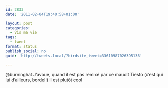 ```yaml
---
id: 2833
date: '2011-02-04T19:40:58+01:00'

layout: post
categories:
  - Vis ma vie
tags:
  - tweet
format: status
publish_social: no
guid: 'http://tweets.local/?birdsite_tweet=33610987026395136'

---
```


@burninghat J’avoue, quand il est pas remixé par ce maudit Tiesto (c’est qui lui d’ailleurs, bordel!) il est plutôt cool